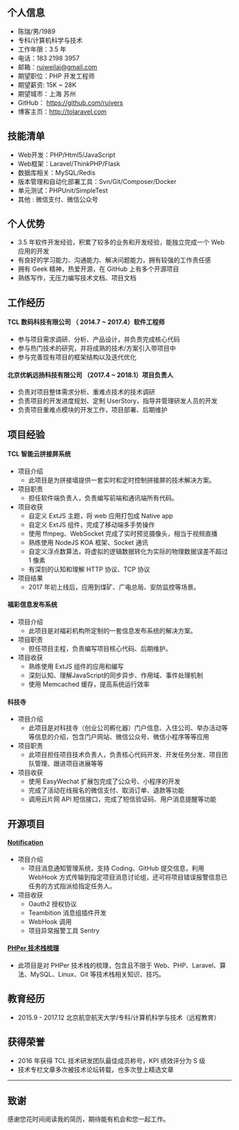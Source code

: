 ## 个人信息

- 陈瑞/男/1989
- 专科/计算机科学与技术 
- 工作年限：3.5 年
- 电话：183 2198 3957
- 邮箱：ruiweilai@gmail.com
- 期望职位：PHP 开发工程师
- 期望薪资: 15K ~ 28K
- 期望城市：上海 苏州
- GitHub： https://github.com/ruivers
- 博客主页：http://tolaravel.com

## 技能清单

- Web开发：PHP/Html5/JavaScript
- Web框架：Laravel/ThinkPHP/Flask
- 数据库相关：MySQL/Redis
- 版本管理和自动化部署工具：Svn/Git/Composer/Docker
- 单元测试：PHPUnit/SimpleTest
- 其他   : 微信支付、微信公众号

## 个人优势

- 3.5 年软件开发经验，积累了较多的业务和开发经验，能独立完成一个 Web 应用的开发
- 有良好的学习能力、沟通能力、解决问题能力，拥有较强的工作责任感
- 拥有 Geek 精神，热爱开源，在 GitHub 上有多个开源项目
- 熟练写作，无压力编写技术文档、项目文档

## 工作经历

#### TCL 数码科技有限公司 （ 2014.7 ~ 2017.4）软件工程师

- 参与项目需求调研、分析、产品设计，并负责完成核心代码
- 参与热门技术的研究，并将成熟的技术/方案引入带项目中
- 参与完善现有项目的框架结构以及迭代优化

#### 北京优帆远扬科技有限公司 （2017.4 ~ 2018.1）项目负责人

- 负责对项目整体需求分析、重难点技术的技术调研
- 负责项目的开发进度规划、定制 UserStory，指导并管理研发人员的开发
- 负责项目重难点模块的开发工作，项目部署、后期维护

## 项目经验

#### TCL 智能云拼接屏系统

- 项目介绍
    - 此项目是为拼接墙提供一套实时和定时控制拼接屏的技术解决方案。
- 项目职责
    - 担任软件端负责人，负责编写前端和通讯端所有代码。
- 项目收获
    - 自定义 ExtJS 主题，将 web 应用打包成 Native app
    - 自定义 ExtJS 组件，完成了移动端多手势操作
    - 使用 ffmpeg、WebSocket 完成了实时预览摄像头，相当于视频直播
    - 熟练使用 NodeJS KOA 框架、Socket 通讯
    - 自定义浮点数算法，将虚拟的逻辑数据转化为实际的物理数据误差不超过 1 像素
    - 有深刻的认知和理解 HTTP 协议、TCP 协议
- 项目结果
   - 2017 年初上线后，应用到煤矿、广电总局、安防监控等场景。
   
#### 福彩信息发布系统

- 项目介绍
  - 此项目是对福彩机构所定制的一套信息发布系统的解决方案。
- 项目职责
  - 担任项目主程，负责编写项目核心代码、后期维护。
- 项目收获
  - 熟练使用 ExtJS 组件的应用和编写
  - 深刻认知、理解JavaScript的同步异步、作用域、事件处理机制
  - 使用 Memcached 缓存，提高系统运行效率

#### 科技寺

- 项目介绍
  - 此项目是对科技寺（创业公司孵化器）门户信息、入住公司、举办活动等等信息的介绍，包含门户网站、微信公众号、微信小程序等等应用
- 项目职责
  - 此项目担任项目技术负责人，负责核心代码开发、开发任务分发、项目团队管理、跟进项目进展等等
- 项目收获
  - 使用 EasyWechat 扩展包完成了公众号、小程序的开发
  - 完成了活动在线报名的微信支付、取消订单、退款等功能
  - 调用云片网 API 短信接口，完成了短信验证码、用户消息提醒等功能

## 开源项目

#### [Notification](https://github.com/todayqq/notification)

- 项目介绍
  - 项目消息通知管理系统，支持 Coding、GitHub 提交信息，利用 WebHook 方式传输到指定项目消息讨论组，还可将项目错误报警信息已任务的方式指派给指定任务人。
- 项目收获
  - Oauth2 授权协议
  - Teambition 消息组插件开发
  - WebHook 调用
  - 项目异常报警工具 Sentry

#### [PHPer 技术栈梳理](https://github.com/todayqq/PHPerInterviewGuide)

- 此项目是对 PHPer 技术栈的梳理，包含且不限于 Web、PHP、Laravel、算法、MySQL、Linux、Git 等技术栈相关知识、技巧。

## 教育经历

- 2015.9 - 2017.12 北京航空航天大学/专科/计算机科学与技术（远程教育）

## 获得荣誉

- 2016 年获得 TCL 技术研发团队最佳成员称号，KPI 绩效评分为 S 级
- 技术专栏文章多次被技术论坛转载，也多次登上精选文章

---    

## 致谢

感谢您花时间阅读我的简历，期待能有机会和您一起工作。